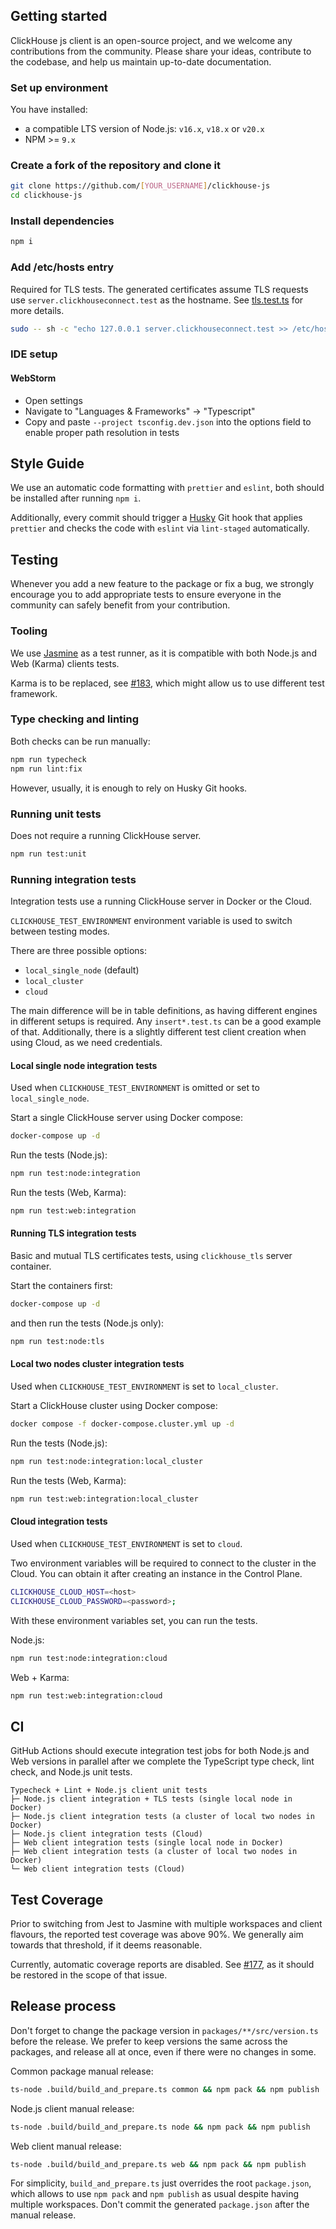 ## Getting started

ClickHouse js client is an open-source project,
and we welcome any contributions from the community.
Please share your ideas, contribute to the codebase,
and help us maintain up-to-date documentation.

### Set up environment

You have installed:

- a compatible LTS version of Node.js: `v16.x`, `v18.x` or `v20.x`
- NPM >= `9.x`

### Create a fork of the repository and clone it

```bash
git clone https://github.com/[YOUR_USERNAME]/clickhouse-js
cd clickhouse-js
```

### Install dependencies

```bash
npm i
```

### Add /etc/hosts entry

Required for TLS tests.
The generated certificates assume TLS requests use `server.clickhouseconnect.test` as the hostname.
See [tls.test.ts](packages/client-node/__tests__/tls/tls.test.ts) for more details.

```bash
sudo -- sh -c "echo 127.0.0.1 server.clickhouseconnect.test >> /etc/hosts"
```

### IDE setup

#### WebStorm

- Open settings
- Navigate to "Languages & Frameworks" -> "Typescript"
- Copy and paste `--project tsconfig.dev.json` into the options field to enable proper path resolution in tests

## Style Guide

We use an automatic code formatting with `prettier` and `eslint`, both should be installed after running `npm i`.

Additionally, every commit should trigger a [Husky](https://typicode.github.io/husky/) Git hook that applies `prettier`
and checks the code with `eslint` via `lint-staged` automatically.

## Testing

Whenever you add a new feature to the package or fix a bug,
we strongly encourage you to add appropriate tests to ensure
everyone in the community can safely benefit from your contribution.

### Tooling

We use [Jasmine](https://jasmine.github.io/index.html) as a test runner,
as it is compatible with both Node.js and Web (Karma) clients tests.

Karma is to be replaced, see [#183](https://github.com/ClickHouse/clickhouse-js/issues/183),
which might allow us to use different test framework.

### Type checking and linting

Both checks can be run manually:

```bash
npm run typecheck
npm run lint:fix
```

However, usually, it is enough to rely on Husky Git hooks.

### Running unit tests

Does not require a running ClickHouse server.

```bash
npm run test:unit
```

### Running integration tests

Integration tests use a running ClickHouse server in Docker or the Cloud.

`CLICKHOUSE_TEST_ENVIRONMENT` environment variable is used to switch between testing modes.

There are three possible options:

- `local_single_node` (default)
- `local_cluster`
- `cloud`

The main difference will be in table definitions,
as having different engines in different setups is required.
Any `insert*.test.ts` can be a good example of that.
Additionally, there is a slightly different test client creation when using Cloud,
as we need credentials.

#### Local single node integration tests

Used when `CLICKHOUSE_TEST_ENVIRONMENT` is omitted or set to `local_single_node`.

Start a single ClickHouse server using Docker compose:

```bash
docker-compose up -d
```

Run the tests (Node.js):

```bash
npm run test:node:integration
```

Run the tests (Web, Karma):

```bash
npm run test:web:integration
```

#### Running TLS integration tests

Basic and mutual TLS certificates tests, using `clickhouse_tls` server container.

Start the containers first:

```bash
docker-compose up -d
```

and then run the tests (Node.js only):

```bash
npm run test:node:tls
```

#### Local two nodes cluster integration tests

Used when `CLICKHOUSE_TEST_ENVIRONMENT` is set to `local_cluster`.

Start a ClickHouse cluster using Docker compose:

```bash
docker compose -f docker-compose.cluster.yml up -d
```

Run the tests (Node.js):

```bash
npm run test:node:integration:local_cluster
```

Run the tests (Web, Karma):

```bash
npm run test:web:integration:local_cluster
```

#### Cloud integration tests

Used when `CLICKHOUSE_TEST_ENVIRONMENT` is set to `cloud`.

Two environment variables will be required to connect to the cluster in the Cloud.
You can obtain it after creating an instance in the Control Plane.

```bash
CLICKHOUSE_CLOUD_HOST=<host>
CLICKHOUSE_CLOUD_PASSWORD=<password>;
```

With these environment variables set, you can run the tests.

Node.js:

```bash
npm run test:node:integration:cloud
```

Web + Karma:

```bash
npm run test:web:integration:cloud
```

## CI

GitHub Actions should execute integration test jobs for both Node.js and Web versions in parallel
after we complete the TypeScript type check, lint check, and Node.js unit tests.

```
Typecheck + Lint + Node.js client unit tests
├─ Node.js client integration + TLS tests (single local node in Docker)
├─ Node.js client integration tests (a cluster of local two nodes in Docker)
├─ Node.js client integration tests (Cloud)
├─ Web client integration tests (single local node in Docker)
├─ Web client integration tests (a cluster of local two nodes in Docker)
└─ Web client integration tests (Cloud)
```

## Test Coverage

Prior to switching from Jest to Jasmine with multiple workspaces and client flavours,
the reported test coverage was above 90%. We generally aim towards that threshold, if it deems reasonable.

Currently, automatic coverage reports are disabled.
See [#177](https://github.com/ClickHouse/clickhouse-js/issues/177), as it should be restored in the scope of that issue.

## Release process

Don't forget to change the package version in `packages/**/src/version.ts` before the release.
We prefer to keep versions the same across the packages, and release all at once, even if there were no changes in some.

Common package manual release:

```bash
ts-node .build/build_and_prepare.ts common && npm pack && npm publish
```

Node.js client manual release:

```bash
ts-node .build/build_and_prepare.ts node && npm pack && npm publish
```

Web client manual release:

```bash
ts-node .build/build_and_prepare.ts web && npm pack && npm publish
```

For simplicity, `build_and_prepare.ts` just overrides the root `package.json`,
which allows to use `npm pack` and `npm publish` as usual despite having multiple workspaces.
Don't commit the generated `package.json` after the manual release.
